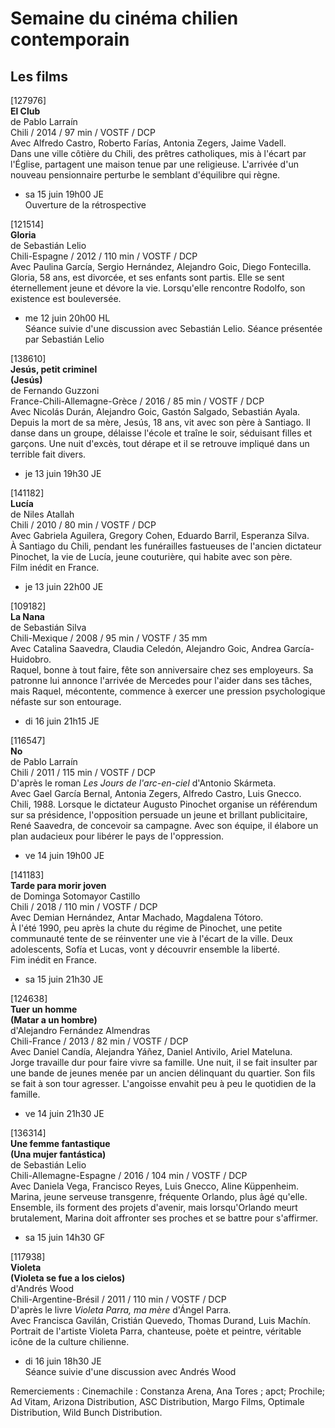 # Semaine du cinéma chilien contemporain

## Les films

[127976]  
**El Club**  
de Pablo Larraín  
Chili / 2014 / 97 min / VOSTF / DCP  
Avec Alfredo Castro, Roberto Farías, Antonia Zegers, Jaime Vadell.  
Dans une ville côtière du Chili, des prêtres catholiques, mis à l'écart par l'Église, partagent une maison tenue par une religieuse. L'arrivée d'un nouveau pensionnaire perturbe le semblant d'équilibre qui règne.

- sa 15 juin 19h00 JE  
Ouverture de la rétrospective

[121514]  
**Gloria**  
de Sebastián Lelio  
Chili-Espagne / 2012 / 110 min / VOSTF / DCP  
Avec Paulina García, Sergio Hernández, Alejandro Goic, Diego Fontecilla.  
Gloria, 58 ans, est divorcée, et ses enfants sont partis. Elle se sent éternellement jeune et dévore la vie. Lorsqu'elle rencontre Rodolfo, son existence est bouleversée.

- me 12 juin 20h00 HL  
Séance suivie d'une discussion avec Sebastián Lelio. Séance présentée par Sebastián Lelio

[138610]  
**Jesús, petit criminel**  
**(Jesús)**  
de Fernando Guzzoni  
France-Chili-Allemagne-Grèce / 2016 / 85 min / VOSTF / DCP  
Avec Nicolás Durán, Alejandro Goic, Gastón Salgado, Sebastián Ayala.  
Depuis la mort de sa mère, Jesús, 18 ans, vit avec son père à Santiago. Il danse dans un groupe, délaisse l'école et traîne le soir, séduisant filles et garçons. Une nuit d'excès, tout dérape et il se retrouve impliqué dans un terrible fait divers.

- je 13 juin 19h30 JE

[141182]  
**Lucía**  
de Niles Atallah  
Chili / 2010 / 80 min / VOSTF / DCP  
Avec Gabriela Aguilera, Gregory Cohen, Eduardo Barril, Esperanza Silva.  
À Santiago du Chili, pendant les funérailles fastueuses de l'ancien dictateur Pinochet, la vie de Lucía, jeune couturière, qui habite avec son père.  
Film inédit en France.

- je 13 juin 22h00 JE

[109182]  
**La Nana**  
de Sebastián Silva  
Chili-Mexique / 2008 / 95 min / VOSTF / 35 mm  
Avec Catalina Saavedra, Claudia Celedón, Alejandro Goic, Andrea García-Huidobro.  
Raquel, bonne à tout faire, fête son anniversaire chez ses employeurs. Sa patronne lui annonce l'arrivée de Mercedes pour l'aider dans ses tâches, mais Raquel, mécontente, commence à exercer une pression psychologique néfaste sur son entourage.

- di 16 juin 21h15 JE

[116547]  
**No**  
de Pablo Larraín  
Chili / 2011 / 115 min / VOSTF / DCP  
D'après le roman _Les Jours de l'arc-en-ciel_ d'Antonio Skármeta.  
Avec Gael García Bernal, Antonia Zegers, Alfredo Castro, Luis Gnecco.  
Chili, 1988. Lorsque le dictateur Augusto Pinochet organise un référendum sur sa présidence, l'opposition persuade un jeune et brillant publicitaire, René Saavedra, de concevoir sa campagne. Avec son équipe, il élabore un plan audacieux pour libérer le pays de l'oppression.

- ve 14 juin 19h00 JE

[141183]  
**Tarde para morir joven**  
de Dominga Sotomayor Castillo  
Chili / 2018 / 110 min / VOSTF / DCP  
Avec Demian Hernández, Antar Machado, Magdalena Tótoro.  
À l'été 1990, peu après la chute du régime de Pinochet, une petite communauté tente de se réinventer une vie à l'écart de la ville. Deux adolescents, Sofía et Lucas, vont y découvrir ensemble la liberté.  
Fim inédit en France.

- sa 15 juin 21h30 JE

[124638]  
**Tuer un homme**  
**(Matar a un hombre)**  
d'Alejandro Fernández Almendras  
Chili-France / 2013 / 82 min / VOSTF / DCP  
Avec Daniel Candía, Alejandra Yáñez, Daniel Antivilo, Ariel Mateluna.  
Jorge travaille dur pour faire vivre sa famille. Une nuit, il se fait insulter par une bande de jeunes menée par un ancien délinquant du quartier. Son fils se fait à son tour agresser. L'angoisse envahit peu à peu le quotidien de la famille.

- ve 14 juin 21h30 JE

[136314]  
**Une femme fantastique**  
**(Una mujer fantástica)**  
de Sebastián Lelio  
Chili-Allemagne-Espagne / 2016 / 104 min / VOSTF / DCP  
Avec Daniela Vega, Francisco Reyes, Luis Gnecco, Aline Küppenheim.  
Marina, jeune serveuse transgenre, fréquente Orlando, plus âgé qu'elle. Ensemble, ils forment des projets d'avenir, mais lorsqu'Orlando meurt brutalement, Marina doit affronter ses proches et se battre pour s'affirmer.

- sa 15 juin 14h30 GF

[117938]  
**Violeta**  
**(Violeta se fue a los cielos)**  
d'Andrés Wood  
Chili-Argentine-Brésil / 2011 / 110 min / VOSTF / DCP  
D'après le livre _Violeta Parra, ma mère_ d'Ángel Parra.  
Avec Francisca Gavilán, Cristián Quevedo, Thomas Durand, Luis Machín.  
Portrait de l'artiste Violeta Parra, chanteuse, poète et peintre, véritable icône de la culture chilienne.

- di 16 juin 18h30 JE  
Séance suivie d'une discussion avec Andrés Wood

Remerciements : Cinemachile : Constanza Arena, Ana Tores ; apct; Prochile; Ad Vitam, Arizona Distribution, ASC Distribution, Margo Films, Optimale Distribution, Wild Bunch Distribution.